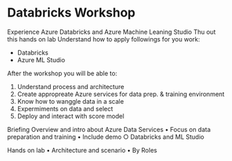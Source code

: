 # Databricks Workshop

Experience Azure Databricks and Azure Machine Leaning Studio
Thu out this hands on lab Understand how to apply followings for you work:
* Databricks
* Azure ML Studio

After the workshop you will be able to:
1. Understand process and architecture
1. Create appropreate Azure services for data prep. & training environment
1. Know how to wanggle data in a scale
1. Expermiments on data and select  
1. Deploy and interact with score model

Briefing
Overview and intro about Azure Data Services
	• Focus on data preparation and training
	• Include demo
		○ Databricks and ML Studio

Hands on lab
	• Architecture and scenario
	• By Roles  
	
	
		
